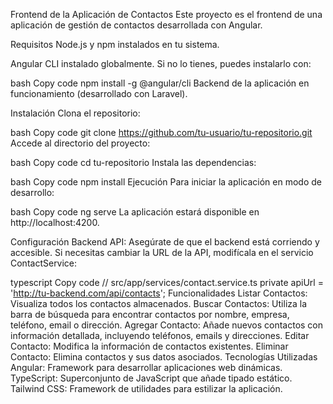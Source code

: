 Frontend de la Aplicación de Contactos
Este proyecto es el frontend de una aplicación de gestión de contactos desarrollada con Angular.

Requisitos
Node.js y npm instalados en tu sistema.

Angular CLI instalado globalmente. Si no lo tienes, puedes instalarlo con:

bash
Copy code
npm install -g @angular/cli
Backend de la aplicación en funcionamiento (desarrollado con Laravel).

Instalación
Clona el repositorio:

bash
Copy code
git clone https://github.com/tu-usuario/tu-repositorio.git
Accede al directorio del proyecto:

bash
Copy code
cd tu-repositorio
Instala las dependencias:

bash
Copy code
npm install
Ejecución
Para iniciar la aplicación en modo de desarrollo:

bash
Copy code
ng serve
La aplicación estará disponible en http://localhost:4200.

Configuración
Backend API: Asegúrate de que el backend está corriendo y accesible. Si necesitas cambiar la URL de la API, modifícala en el servicio ContactService:

typescript
Copy code
// src/app/services/contact.service.ts
private apiUrl = 'http://tu-backend.com/api/contacts';
Funcionalidades
Listar Contactos: Visualiza todos los contactos almacenados.
Buscar Contactos: Utiliza la barra de búsqueda para encontrar contactos por nombre, empresa, teléfono, email o dirección.
Agregar Contacto: Añade nuevos contactos con información detallada, incluyendo teléfonos, emails y direcciones.
Editar Contacto: Modifica la información de contactos existentes.
Eliminar Contacto: Elimina contactos y sus datos asociados.
Tecnologías Utilizadas
Angular: Framework para desarrollar aplicaciones web dinámicas.
TypeScript: Superconjunto de JavaScript que añade tipado estático.
Tailwind CSS: Framework de utilidades para estilizar la aplicación.